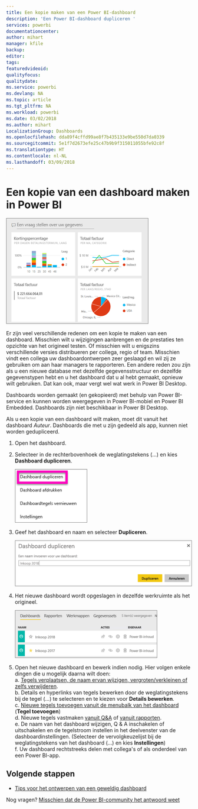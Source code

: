 ```yaml
---
title: Een kopie maken van een Power BI-dashboard
description: 'Een Power BI-dashboard dupliceren '
services: powerbi
documentationcenter: 
author: mihart
manager: kfile
backup: 
editor: 
tags: 
featuredvideoid: 
qualityfocus: 
qualitydate: 
ms.service: powerbi
ms.devlang: NA
ms.topic: article
ms.tgt_pltfrm: NA
ms.workload: powerbi
ms.date: 03/02/2018
ms.author: mihart
LocalizationGroup: Dashboards
ms.openlocfilehash: dda89f4cffd99ae8f7b435133e9be550d7da0339
ms.sourcegitcommit: 5e1f7d2673efe25c47b9b9f315011055bfe92c8f
ms.translationtype: HT
ms.contentlocale: nl-NL
ms.lasthandoff: 03/09/2018
---
```

# <a name="create-a-copy-of-a-dashboard-in-power-bi-service"></a>Een kopie van een dashboard maken in Power BI
![Dashboard](media/service-dashboard-copy/power-bi-dashboard.png)

 Er zijn veel verschillende redenen om een kopie te maken van een dashboard. Misschien wilt u wijzigingen aanbrengen en de prestaties ten opzichte van het origineel testen. Of misschien wilt u enigszins verschillende versies distribueren per collega, regio of team. Misschien vindt een collega uw dashboardontwerpen zeer geslaagd en wil zij ze gebruiken om aan haar managers te rapporteren. Een andere reden zou zijn als u een nieuwe database met dezelfde gegevensstructuur en dezelfde gegevenstypen hebt en u het dashboard dat u al hebt gemaakt, opnieuw wilt gebruiken. Dat kan ook, maar vergt wel wat werk in Power BI Desktop. 

Dashboards worden gemaakt (en gekopieerd) met behulp van Power BI-service en kunnen worden weergegeven in Power BI-mobiel en Power BI Embedded.  Dashboards zijn niet beschikbaar in Power BI Desktop. 

Als u een kopie van een dashboard wilt maken, moet dit vanuit het dashboard *Auteur*. Dashboards die met u zijn gedeeld als app, kunnen niet worden gedupliceerd.

1. Open het dashboard.
2. Selecteer in de rechterbovenhoek de weglatingstekens (...) en kies **Dashboard dupliceren**.
   
   ![Menu met weglatingstekens](media/service-dashboard-copy/power-bi-dulicate.png)
3. Geef het dashboard en naam en selecteer **Dupliceren**. 
   
   ![Dialoogvenster Dashboard dupliceren](media/service-dashboard-copy/power-bi-name.png)
4. Het nieuwe dashboard wordt opgeslagen in dezelfde werkruimte als het origineel. 
   
   ![Tabblad Dashboards](media/service-dashboard-copy/power-bi-copied.png)

5.    Open het nieuwe dashboard en bewerk indien nodig. Hier volgen enkele dingen die u mogelijk daarna wilt doen:    
    a. [Tegels verplaatsen, de naam ervan wijzigen, vergroten/verkleinen of zelfs verwijderen](service-dashboard-edit-tile.md).  
    b. Details en hyperlinks van tegels bewerken door de weglatingstekens bij de tegel (...) te selecteren en te kiezen voor **Details bewerken**.  
    c. [Nieuwe tegels toevoegen vanuit de menubalk van het dashboard](service-dashboard-add-widget.md) (**Tegel toevoegen**)  
    d. Nieuwe tegels vastmaken [vanuit Q&A](service-dashboard-pin-tile-from-q-and-a.md) of [vanuit rapporten](service-dashboard-pin-tile-from-report.md).  
    e. De naam van het dashboard wijzigen, Q & A inschakelen of uitschakelen en de tegelstroom instellen in het deelvenster van de dashboardinstellingen.  (Selecteer de vervolgkeuzelijst bij de weglatingstekens van het dashboard (...) en kies **Instellingen**)  
    f. Uw dashboard rechtstreeks delen met collega's of als onderdeel van een Power BI-app. 


## <a name="next-steps"></a>Volgende stappen
* [Tips voor het ontwerpen van een geweldig dashboard](service-dashboards-design-tips.md) 

Nog vragen? [Misschien dat de Power BI-community het antwoord weet](http://community.powerbi.com/)

